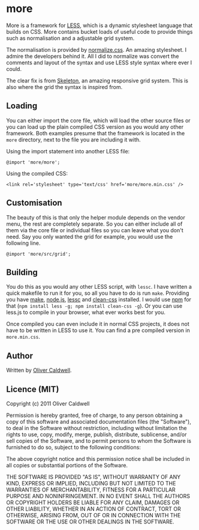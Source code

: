 # more

More is a framework for [LESS](http://lesscss.org/), which is a dynamic stylesheet language that builds on CSS. More contains bucket loads of useful code to provide things such as normalisation and a adjustable grid system.

The normalisation is provided by [normalize.css](https://github.com/necolas/normalize.css). An amazing stylesheet. I admire the developers behind it. All I did to normalize was convert the comments and layout of the syntax and use LESS style syntax where ever I could.

The clear fix is from [Skeleton](https://github.com/dhgamache/Skeleton), an amazing responsive grid system. This is also where the grid the syntax is inspired from.

## Loading

You can either import the core file, which will load the other source files or you can load up the plain compiled CSS version as you would any other framework. Both examples presume that the framework is located in the `more` directory, next to the file you are including it with.

Using the import statement into another LESS file:

    @import 'more/more';

Using the compiled CSS:

    <link rel='stylesheet' type='text/css' href='more/more.min.css' />

## Customisation

The beauty of this is that only the helper module depends on the vendor menu, the rest are completely separate. So you can either include all of them via the core file or individual files so you can leave what you don't need. Say you only wanted the grid for example, you would use the following line.

    @import 'more/src/grid';

## Building

You do this as you would any other LESS script, with `lessc`. I have written a quick makefile to run it for you, so all you have to do is run `make`. Providing you have [make](http://www.gnu.org/s/make/), [node.js](http://nodejs.org/), [lessc](https://github.com/cloudhead/less.js) and [clean-css](https://github.com/GoalSmashers/clean-css) installed. I would use [npm](http://npmjs.org/) for that (`npm install less -g; npm install clean-css -g`). Or you can use less.js to compile in your browser, what ever works best for you.

Once compiled you can even include it in normal CSS projects, it does not have to be written in LESS to use it. You can find a pre compiled version in `more.min.css`.

## Author

Written by [Oliver Caldwell](http://olivercaldwell.co.uk/).

## Licence (MIT)

Copyright (c) 2011 Oliver Caldwell

Permission is hereby granted, free of charge, to any person obtaining a copy of this software and associated documentation files (the "Software"), to deal in the Software without restriction, including without limitation the rights to use, copy, modify, merge, publish, distribute, sublicense, and/or sell copies of the Software, and to permit persons to whom the Software is furnished to do so, subject to the following conditions:

The above copyright notice and this permission notice shall be included in all copies or substantial portions of the Software.

THE SOFTWARE IS PROVIDED "AS IS", WITHOUT WARRANTY OF ANY KIND, EXPRESS OR IMPLIED, INCLUDING BUT NOT LIMITED TO THE WARRANTIES OF MERCHANTABILITY, FITNESS FOR A PARTICULAR PURPOSE AND NONINFRINGEMENT. IN NO EVENT SHALL THE AUTHORS OR COPYRIGHT HOLDERS BE LIABLE FOR ANY CLAIM, DAMAGES OR OTHER LIABILITY, WHETHER IN AN ACTION OF CONTRACT, TORT OR OTHERWISE, ARISING FROM, OUT OF OR IN CONNECTION WITH THE SOFTWARE OR THE USE OR OTHER DEALINGS IN THE SOFTWARE.